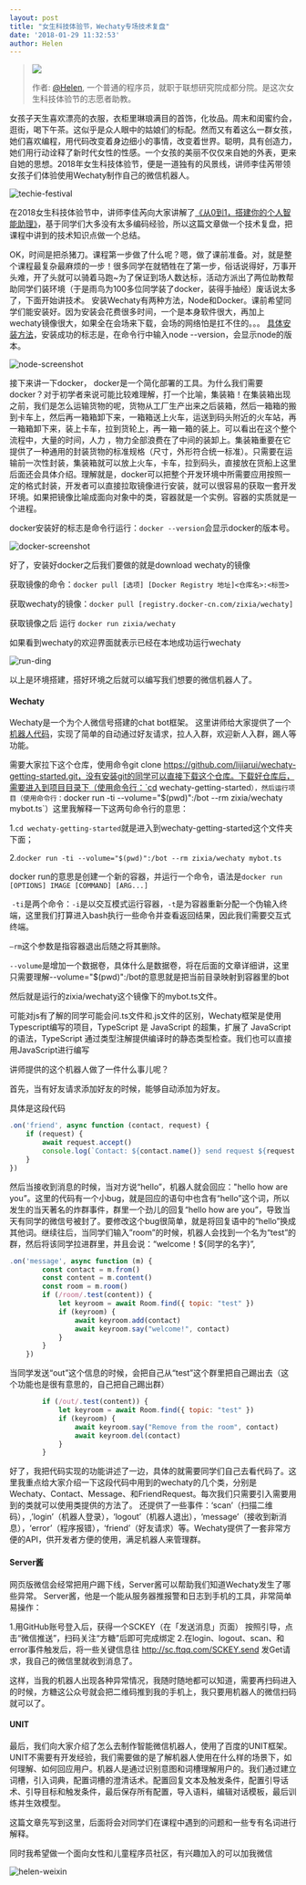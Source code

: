 ```yaml
---
layout: post
title: "女生科技体验节，Wechaty专场技术复盘"
date: '2018-01-29 11:32:53'
author: Helen
---
```


> <img src="https://avatars2.githubusercontent.com/u/14006826?v=3&s=88">
>
> 作者: [@Helen](https://github.com/TingYinHelen), 一个普通的程序员，就职于联想研究院成都分院。是这次女生科技体验节的志愿者助教。
>



女孩子天生喜欢漂亮的衣服，衣柜里琳琅满目的首饰，化妆品。周末和闺蜜约会，逛街，喝下午茶。这似乎是众人眼中的姑娘们的标配。然而又有着这么一群女孩，她们喜欢编程，用代码改变着身边细小的事情，改变着世界。聪明，具有创造力，她们用行动诠释了新时代女性的性感。一个女孩的美丽不仅仅来自她的外表，更来自她的思想。2018年女生科技体验节，便是一道独有的风景线，讲师李佳芮带领女孩子们体验使用Wechaty制作自己的微信机器人。

![techie-festival][techie-festival]

<!--more-->

在2018女生科技体验节中，讲师李佳芮向大家讲解了[《从0到1，搭建你的个人智能助理》](https://mp.weixin.qq.com/s?__biz=MzI4NDkwNDA2NA==&mid=2247484233&idx=1&sn=e6e4d66c9e81ae909c8a523d70972d26&chksm=ebf51ca6dc8295b02c5b320a17e2bb69918500ecdda69bdf565fa69377dac5a2a3ee3aef3387&mpshare=1&scene=1&srcid=0129BCkHC0MAzDl6r6y10V1j&pass_ticket=KEvH2mABSfNtoFSgclVOWz9M40KevjNRkSVjxyPhWuc%3D#rd)，基于同学们大多没有太多编码经验，所以这篇文章做一个技术复盘，把课程中讲到的技术知识点做一个总结。

OK，时间是把杀猪刀。课程第一步做了什么呢？嗯，做了课前准备。对，就是整个课程最复杂最麻烦的一步！很多同学在就牺牲在了第一步，俗话说得好，万事开头难，开了头就可以骑着马跑~为了保证到场人数达标，活动方派出了两位助教帮助同学们装环境（于是雨鸟为100多位同学装了docker，装得手抽经）废话说太多了，下面开始讲技术。
安装Wechaty有两种方法，Node和Docker。课前希望同学们能安装好。因为安装会花费很多时间，一个是本身软件很大，再加上wechaty镜像很大，如果全在会场来下载，会场的网络怕是扛不住的。。。
[具体安装方法](https://www.jianshu.com/p/6ca8e4074cf6)，安装成功的标志是，在命令行中输入node --version，会显示node的版本。

![node-screenshot][node-screenshot]

接下来讲一下docker， docker是一个简化部署的工具。为什么我们需要docker？对于初学者来说可能比较难理解，打一个比喻，集装箱！在集装箱出现之前，我们是怎么运输货物的呢，货物从工厂生产出来之后装箱，然后一箱箱的搬到卡车上，然后再一箱箱卸下来，一箱箱送上火车，运送到码头附近的火车站，再一箱箱卸下来，装上卡车，拉到货轮上，再一箱一箱的装上。可以看出在这个整个流程中，大量的时间，人力  ，物力全部浪费在了中间的装卸上。集装箱重要在它提供了一种通用的封装货物的标准规格（尺寸，外形符合统一标准）。只需要在运输前一次性封装，集装箱就可以放上火车，卡车，拉到码头，直接放在货船上这里后面还会具体介绍。理解就是，docker可以把整个开发环境中所需要应用按照一定的格式封装，开发者可以直接拉取镜像进行安装，就可以很容易的获取一套开发环境。如果把镜像比喻成面向对象中的类，容器就是一个实例。容器的实质就是一个进程。

docker安装好的标志是命令行运行：`docker --version`会显示docker的版本号。

![docker-screenshot][docker-screenshot]

好了，安装好docker之后我们要做的就是download wechaty的镜像

获取镜像的命令：`docker pull [选项] [Docker Registry 地址]<仓库名>:<标签>`

获取wechaty的镜像：`docker pull [registry.docker-cn.com/zixia/wechaty]`

获取镜像之后 运行 `docker run zixia/wechaty`

如果看到wechaty的欢迎界面就表示已经在本地成功运行wechaty

![run-ding][run-ding]

以上是环境搭建，搭好环境之后就可以编写我们想要的微信机器人了。
#### Wechaty
Wechaty是一个为个人微信号搭建的chat bot框架。
这里讲师给大家提供了一个[机器人代码](https://github.com/lijiarui/wechaty-getting-started)，实现了简单的自动通过好友请求，拉人入群，欢迎新人入群，踢人等功能。

需要大家拉下这个仓库，使用命令git clone https://github.com/lijiarui/wechaty-getting-started.git，没有安装git的同学可以直接下载这个仓库。下载好仓库后，需要进入到项目目录下（使用命令行：`cd wechaty-getting-started`），然后运行项目（使用命令行：`docker run -ti --volume="$(pwd)":/bot --rm zixia/wechaty mybot.ts`）这里我解释一下这两句命令行的意思：

1.`cd wechaty-getting-started`就是进入到wechaty-getting-started这个文件夹下面；

2.`docker run -ti --volume="$(pwd)":/bot --rm zixia/wechaty mybot.ts`

docker run的意思是创建一个新的容器，并运行一个命令，语法是`docker run [OPTIONS] IMAGE [COMMAND] [ARG...]`

 `-ti`是两个命令：`-i`是以交互模式运行容器，`-t`是为容器重新分配一个伪输入终端，这里我们打算进入bash执行一些命令并查看返回结果，因此我们需要交互式终端。

`—rm`这个参数是指容器退出后随之将其删除。

`--volume`是增加一个数据卷，具体什么是数据卷，将在后面的文章详细讲，这里只需要理解--volume="$(pwd)":/bot的意思就是把当前目录映射到容器里的bot

然后就是运行的zixia/wechaty这个镜像下的mybot.ts文件。

可能对js有了解的同学可能会问.ts文件和.js文件的区别，Wechaty框架是使用Typescript编写的项目，TypeScript 是 JavaScript 的超集，扩展了 JavaScript 的语法，TypeScript 通过类型注解提供编译时的静态类型检查。我们也可以直接用JavaScript进行编写

讲师提供的这个机器人做了一件什么事儿呢？

首先，当有好友请求添加好友的时候，能够自动添加为好友。

具体是这段代码

```javascript
.on('friend', async function (contact, request) {
	if (request) {
		await request.accept()
		console.log(`Contact: ${contact.name()} send request ${request.hello}`)
	}
})
```
然后当接收到消息的时候，当对方说“hello”，机器人就会回应："hello how are you”。这里的代码有一个小bug，就是回应的语句中也含有“hello”这个词，所以发生的当天著名的炸群事件，群里一个劲儿的回复“hello how are you”，导致当天有同学的微信号被封了。要修改这个bug很简单，就是将回复语中的“hello”换成其他词。继续往后，当同学们输入”room”的时候，机器人会找到一个名为“test”的群，然后将该同学拉进群里，并且会说：“welcome！${同学的名字}”,
```javascript
.on('message', async function (m) {
		const contact = m.from()
		const content = m.content()
		const room = m.room()
		if (/room/.test(content)) {
			let keyroom = await Room.find({ topic: "test" })
			if (keyroom) {
				await keyroom.add(contact)
				await keyroom.say("welcome!", contact)
			}
		}
	})
```

当同学发送“out”这个信息的时候，会把自己从“test”这个群里把自己踢出去（这个功能也是很有意思的，自己把自己踢出群）
```javascript
        if (/out/.test(content)) {
			let keyroom = await Room.find({ topic: "test" })
			if (keyroom) {
				await keyroom.say("Remove from the room", contact)
				await keyroom.del(contact)
			}
		}

```

好了，我把代码实现的功能讲述了一边，具体的就需要同学们自己去看代码了。这里我重点给大家介绍一下这段代码中用到的wechaty的几个类，分别是Wechaty、Contact、Message、和FriendRequest。每次我们只需要引入需要用到的类就可以使用类提供的方法了。
还提供了一些事件：‘scan’（扫描二维码），,’login’（机器人登录），‘logout’（机器人退出），‘message’（接收到新消息），‘error’（程序报错），‘friend’（好友请求）等。Wechaty提供了一套非常方便的API，供开发者方便的使用，满足机器人来管理群。

#### Server酱
网页版微信会经常把用户踢下线，Server酱可以帮助我们知道Wechaty发生了哪些异常。
Server酱，他是一个能从服务器推报警和日志到手机的工具，非常简单易操作：

1.用GitHub账号登入后，获得一个SCKEY（在「发送消息」页面） 按照引导，点击“微信推送”，扫码关注“方糖”后即可完成绑定 2.在login、logout、scan、和error事件触发后，将一些关键信息往 http://sc.ftqq.com/SCKEY.send 发Get请求，我自己的微信里就收到消息了。

这样，当我的机器人出现各种异常情况，我随时随地都可以知道，需要再扫码进入的时候，方糖这公众号就会把二维码推到我的手机上，我只要用机器人的微信扫码就可以了。
#### UNIT
最后，我们向大家介绍了怎么去制作智能微信机器人，使用了百度的UNIT框架。UNIT不需要有开发经验，我们需要做的是了解机器人使用在什么样的场景下，如何理解、如何回应用户。机器人是通过识别意图和词槽理解用户的。我们通过建立词槽，引入词典，配置词槽的澄清话术。配置回复文本及触发条件，配置引导话术、引导目标和触发条件，最后保存所有配置，导入语料，编辑对话模板，最后训练并生效模型。

这篇文章先写到这里，后面将会对同学们在课程中遇到的问题和一些专有名词进行解释。

同时我希望做一个面向女性和儿童程序员社区，有兴趣加入的可以加我微信

![helen-weixin][helen-weixin]


[techie-festival]: /download/2018/helen-techie-festival.jpeg
[docker-screenshot]: /download/2018/helen-docker-screenshot.png
[node-screenshot]: /download/2018/helen-node-screenshot.png
[run-ding]: /download/2017/lijiarui-write-bot-run-ding.jpeg
[helen-weixin]: /download/2017/helen-weixin.jpg